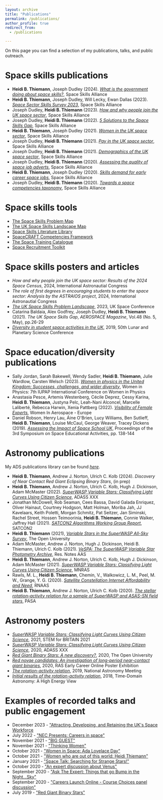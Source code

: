 ```yaml
---
layout: archive
title: "Publications"
permalink: /publications/
author_profile: true
redirect_from: 
  - /publications

---
```


On this page you can find a selection of my publications, talks, and public outreach.

Space skills publications
======
* **Heidi B. Thiemann**, Joseph Dudley (2024). _[What is the government doing about space skills?](https://spaceskills.org/what-is-government-doing)_, Space Skills Alliance
* **Heidi B. Thiemann**, Joseph Dudley, Will Lecky, Ewan Dallas (2023). _[Space Sector Skills Survey 2023](https://www.gov.uk/government/publications/space-sector-skills-survey-2023)_, Space Skills Alliance
* Joseph Dudley, **Heidi B. Thiemann** (2023). _[How and why people join the UK space sector](https://spaceskills.org/census-routes)_, Space Skills Alliance
* Joseph Dudley, **Heidi B. Thiemann** (2022). _[5 Solutions to the Space Skills Gap](https://spaceskills.org/news-post?p=_20220905-5-solutions)_, Space Skills Alliance
* **Heidi B. Thiemann**, Joseph Dudley (2021). _[Women in the UK space sector](https://spaceskills.org/women-report)_, Space Skills Alliance
* Joseph Dudley, **Heidi B. Thiemann** (2021). _[Pay in the UK space sector](https://spaceskills.org/census-pay)_, Space Skills Alliance
* Joseph Dudley, **Heidi B. Thiemann** (2021). _[Demographics of the UK space sector](https://spaceskills.org/census)_, Space Skills Alliance
* Joseph Dudley, **Heidi B. Thiemann** (2020). _[Assessing the quality of space job adverts](https://spaceskills.org/job-advert-quality)_, Space Skills Alliance
* **Heidi B. Thiemann**, Joseph Dudley (2020). _[Skills demand for early career space jobs](https://spaceskills.org/skills-demand-for-early-career-space-jobs)_, Space Skills Alliance
* Joseph Dudley, **Heidi B. Thiemann** (2020). _[Towards a space competencies taxonomy](https://spaceskills.org/towards-a-space-competencies-taxonomy)_, Space Skills Alliance

Space skills tools
======
* [The Space Skills Problem Map](https://spaceskills.org/problem-map)
* [The UK Space Skills Landscape Map](https://spaceskills.org/landscape)
* [Space Skills Literature Library](https://spaceskills.org/library)
* [SpaceCRAFT Competencies Framework](https://craft.spaceskills.org/)
* [The Space Training Catalogue](https://training.spaceskills.org/)
* [Space Recruitment Toolkit](https://spaceskills.org/toolkit)

Space skills posters and articles
======
* _How and why people join the UK space sector: Results of the 2024 Space Census_, 2024, International Astronautial Congress
* _The role of first degrees in encouraging students to enter the space sector: Analysis by the ASTRAIOS project_, 2024, International Astronautial Congress
* _[The UK Space Skills Problem Landscape](https://www.spaceconference.co.uk/ukspaceconference2023/posterzone)_, 2023, UK Space Conference
* Catarina Baldaia, Alex Godfrey, Joseph Dudley, **Heidi B. Thiemann** (2021). _The UK Space Skills Gap_, _AEROSPACE Magazine_, Vol.48 (No. 5, May), pp.26-29
* _[Diversity in student space activities in the UK](https://www.hou.usra.edu/meetings/lpsc2019/eposter/2380.pdf)_, 2019, 50th Lunar and Planetary Science Conference

Space education/diversity publications
======
* Sally Jordan, Sarah Bakewell, Wendy Sadler, **Heidi B. Thiemann**, Julie Wardlow, Carsten Welsch (2023). _[Women in physics in the United Kingdom: Successes, challenges, and wider diversity](https://pubs.aip.org/aip/acp/article/3040/1/050041/2922056/Women-in-physics-in-the-United-Kingdom-Successes)_, Women in Physics: 7th IUPAP International Conference on Women in Physics
* Anastasia Pesce, Artemis Westenberg, Cécile Deprez, Cessy Karina, **Heidi B. Thiemann**, Justyna Pelc, Leah-Nani Alconcel, Marcelle Laliberté, Rebecca Harwin, Xenia Pattberg (2022). _[Visibility of Female Experts](https://www.wia-europe.org/wia-e-working-groups/white-paper-visibility-of-female-experts/)_, Women In Aerospace - Europe
* Daniel Robson, Henry Lau, Áine O'Brien, Lucy Williams, Ben Sutlieff, **Heidi B. Thiemann**, Louise McCaul, George Weaver, Tracey Dickens (2019). _[Assessing the Impact of Space School UK](https://arxiv.org/abs/2006.06680)_, Proceedings of the 3rd Symposium on Space Educational Activities, pp. 138-144

Astronomy publications
======
My ADS publications library can be found _[here](https://ui.adsabs.harvard.edu/search/q=docs(library%2FkKg8ELVUSWicsIue1eSe0w)&sort=date%20desc%2C%20bibcode%20desc&p_=0)_.

* **Heidi B. Thiemann**, Andrew J. Norton, Ulrich C. Kolb (2024). _Discovery of Near Contact Red Giant Eclipsing Binary Stars_, (in prep)
*  **Heidi B. Thiemann**, Andrew J. Norton, Ulrich C. Kolb, Hugh J. Dickinson, Adam McMaster (2022). _[SuperWASP Variable Stars: Classifying Light Curves Using Citizen Science](https://ui.adsabs.harvard.edu/abs/2022ASPC..532..303T/abstract)_, ADASS XXX
*  Jonathan McDowell, Rob Seaman, Cees Bassa, David Galada Enriquez, Oliver Hainaut, Courtney Hodgson, Matt Holman, Moriba Jah, JJ Kavelaars, Keith Poletti, Morgan Schmitz, Pat Seitzer, Jan Siminski, Rachel Street, Hossen Teimoorinia, **Heidi B. Thiemann**, Connie Walker, Jaffrey Hall (2021). _[SATCON2 Algorithms Working Group Report](https://zenodo.org/records/5608843)_, SATCON2
* **Heidi B. Thiemann** (2021), _[Variable Stars in the SuperWASP All-Sky Survey](http://oro.open.ac.uk/78919/)_, The Open University
* Adam McMaster, Andrew J. Norton, Hugh J. Dickinson, Heidi B. Thiemann, Ulrich C. Kolb (2021). _[VeSPA: The SuperWASP Variable Star Photometry Archive](https://iopscience.iop.org/article/10.3847/2515-5172/ac2de8/meta)_, Res. Notes AAS
* **Heidi B. Thiemann**, Andrew J. Norton, Ulrich C. Kolb, Hugh J. Dickinson, Adam McMaster (2021). _[SuperWASP Variable Stars: Classifying Light Curves Using Citizen Science](https://academic.oup.com/mnras/article/502/1/1299/6105327)_, MNRAS
* Rawls, M. L., **Heidi B. Thiemann**, Chemin, V., Walkowicz, L. M., Peel, M. W., Grange, Y. G. (2020). _[Satellite Constellation Internet Affordability and Need](https://iopscience.iop.org/article/10.3847/2515-5172/abc48e)_, RNAAS
* **Heidi B. Thiemann**, Andrew J. Norton, Ulrich C. Kolb (2020). _[The stellar rotation–activity relation for a sample of SuperWASP and ASAS-SN field stars](https://www.cambridge.org/core/journals/publications-of-the-astronomical-society-of-australia/article/stellar-rotationactivity-relation-for-a-sample-of-superwasp-and-asassn-field-stars/0B2772DE14A99FC44E73F32704D3FA8B)_, PASA

Astronomy posters
======
* _[SuperWASP Variable Stars: Classifying Light Curves Using Citizen Science](https://stemforbritain.org.uk/wp-content/uploads/2021/03/HEIDI_THIEMANN_2021_POSTER.pdf)_, 2021, STEM for BRITAIN 2021
* _[SuperWASP Variable Stars: Classifying Light Curves Using Citizen Science](https://adass2020.es/static/ftp/P7-166/P7-166.pdf)_, 2020, ADASS XXX
* _[Red Giant Binary Stars: A new discovery?](https://oro.open.ac.uk/71335/1/HThiemann.pdf)_, 2020, The Open University
* _[Red novae candidates: An investigation of long-period near-contact giant binaries](https://ras.ac.uk/poster-contest/heidi-thiemann)_, 2020, RAS Early Career Online Poster Exhibition
* _[The rotation-activity relation](https://nam2019.org/posters/details/32/160)_, 2019, National Astronomy Meeting
* _[Initial results of the rotation-activity relation](https://www.cosmos.esa.int/documents/332006/1602912/AbstractBook.pdf)_, 2018, Time-Domain Astronomy: A High Energy View

Examples of recorded talks and public engagement
======
* December 2023 - ["Attracting, Developing, and Retaining the UK's Space Workforce](https://www.youtube.com/live/CjOxSKISIuM?si=3AQgytyqtDqLHLu0&t=19815)
* July 2022 - ["NEC Presents: Careers in space"](https://www.youtube.com/watch?v=c1R9H2jdm_4)
* November 2021 - ["BIG GUEST"](https://www.bbc.co.uk/programmes/p0b756h1)
* November 2021 - ["Thinking Women"](https://www.youtube.com/watch?v=rirh_ZpfEn0)
* October 2021 - ["Women in Space: Ada Lovelace Day"](https://www.youtube.com/watch?v=kydB42Cy2Kw)
* October 2021 - ["Women who are out of this world: Heidi Thiemann"](https://www.youtube.com/watch?v=_60-Fv0n-pQ)
* January 2021 - ["Space Talk: Searching for Strange Stars!"](https://www.youtube.com/watch?v=PDyFZjfqXgk)
* October 2020 - ["An expert discussion about Venus"](https://www.youtube.com/watch?v=dhhvbOaayhY)
* September 2020 - ["Ask The Expert: Things that go Bump in the Night...Sky"](https://www.youtube.com/watch?v=fX1lfwIrHI4&list=PLar-D-A84stgVg2wxjDQaH1eAUDPdhRc3&index=8)
* September 2020 - ["Careers Launch Online - Course Choices panel discussion"](https://www.youtube.com/watch?v=qWP9EmgGhpU)
* July 2019 - ["Red Giant Binary Stars"](https://www.youtube.com/watch?v=DbuOpXI202E)
